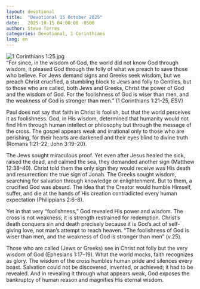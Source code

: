 ```yaml
---
layout: devotional
title:  "Devotional 15 October 2025"
date:   2025-10-15 04:00:00 -0500
author: Steve Torres
categories: Devotional, 1 Corinthians
lang: en
---
```

<img src="https://sitemedia.esteeb.com/file/esteebcomsitemedia/devotional_images/1-Corinthians/1Cor-1_25.jpg?raw=true" alt="1 Corinthians 1:25.jpg" style="max-width: 100%; height: auto;">

<div class="scripture">
  “For since, in the wisdom of God, the world did not know God through wisdom, it pleased God through the folly of what we preach to save those who believe. For Jews demand signs and Greeks seek wisdom, but we preach Christ crucified, a stumbling block to Jews and folly to Gentiles, but to those who are called, both Jews and Greeks, Christ the power of God and the wisdom of God. For the foolishness of God is wiser than men, and the weakness of God is stronger than men.” (1 Corinthians 1:21-25, ESV)
</div>

Paul does not say that faith in Christ is foolish, but that the world perceives it as foolishness. God, in His wisdom, determined that humanity would not find Him through human intellect or philosophy but through the message of the cross. The gospel appears weak and irrational only to those who are perishing, for their hearts are darkened and their eyes blind to divine truth (Romans 1:21–22; John 3:19–20).

The Jews sought miraculous proof. Yet even after Jesus healed the sick, raised the dead, and calmed the sea, they demanded another sign (Matthew 12:38–40). Christ told them the only sign they would receive was His death and resurrection: the true sign of Jonah. The Greeks sought wisdom, searching for salvation through knowledge or enlightenment. But to them, a crucified God was absurd. The idea that the Creator would humble Himself, suffer, and die at the hands of His creation contradicted every human expectation (Philippians 2:6–8).

Yet in that very “foolishness,” God revealed His power and wisdom. The cross is not weakness; it is strength restrained for redemption. Christ’s death conquers sin and death precisely because it is God’s act of self-giving love, not man’s attempt to reach heaven. “The foolishness of God is wiser than men, and the weakness of God is stronger than men” (v.25).

Those who are called (Jews or Greeks) see in Christ not folly but the very wisdom of God (Ephesians 1:17–19). What the world mocks, faith recognizes as glory. The wisdom of the cross humbles human pride and silences every boast. Salvation could not be discovered, invented, or achieved; it had to be revealed. And in revealing it through what appears weak, God exposes the bankruptcy of human reason and magnifies His eternal wisdom.